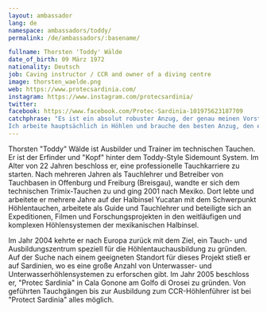 ```yaml
---
layout: ambassador
lang: de
namespace: ambassadors/toddy/
permalink: /de/ambassadors/:basename/

fullname: Thorsten 'Toddy' Wälde
date_of_birth: 09 März 1972
nationality: Deutsch
job: Caving instructor / CCR and owner of a diving centre
image: thorsten_waelde.png
web: https://www.protecsardinia.com/
instagram: https://www.instagram.com/protecsardinia/
twitter:
facebook: https://www.facebook.com/Protec-Sardinia-101975623187709
catchphrase: "Es ist ein absolut robuster Anzug, der genau meinen Vorstellungen entspricht.
Ich arbeite hauptsächlich in Höhlen und brauche den besten Anzug, den es auf dem Markt gibt. Die SF Tech Anzüge sind für mich die beste Wahl für meine Arbeit und Erkundungen."
---
```

Thorsten "Toddy" Wälde ist Ausbilder und Trainer im technischen Tauchen. Er ist der Erfinder und "Kopf" hinter dem Toddy-Style Sidemount System. Im Alter von 22 Jahren beschloss er, eine professionelle Tauchkarriere zu starten. Nach mehreren Jahren als Tauchlehrer und Betreiber von Tauchbasen in Offenburg und Freiburg (Breisgau), wandte er sich dem technischen Trimix-Tauchen zu und ging 2001 nach Mexiko. Dort lebte und arbeitete er mehrere Jahre auf der Halbinsel Yucatan mit dem Schwerpunkt Höhlentauchen, arbeitete als Guide und Tauchlehrer und beteiligte sich an Expeditionen, Filmen und Forschungsprojekten in den weitläufigen und komplexen Höhlensystemen der mexikanischen Halbinsel.

Im Jahr 2004 kehrte er nach Europa zurück mit dem Ziel, ein Tauch- und Ausbildungszentrum speziell für die Höhlentauchausbildung zu gründen. Auf der Suche nach einem geeigneten Standort für dieses Projekt stieß er auf Sardinien, wo es eine große Anzahl von Unterwasser- und Unterwasserhöhlensystemen zu erforschen gibt. Im Jahr 2005 beschloss er, "Protec Sardinia" in Cala Gonone am Golfo di Orosei zu gründen. Von geführten Tauchgängen bis zur Ausbildung zum CCR-Höhlenführer ist bei "Protect Sardinia" alles möglich.
